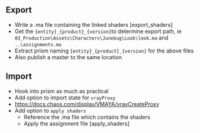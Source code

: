 

## Export

- Write a .ma file containing the linked shaders [export_shaders]
- Get the `{entity}_{product}_{version}`to determine export path, ie `03_Production\Assets\Characters\Junebug\Look\look.ma` and `..\assignments.ma`
- Extract prism naming `{entity}_{product}_{version}` for the above files
- Also publish a master to the same location

## Import
- Hook into prism as much as practical
- Add option to import state for `vrayProxy`
- https://docs.chaos.com/display/VMAYA/vrayCreateProxy
- Add option to `apply shaders`
    - Reference the .ma file which contains the shaders
    - Apply the assignment file [apply_shaders] 